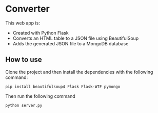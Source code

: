 # Converter

This web app is:

- Created with Python Flask
- Converts an HTML table to a JSON file using BeautifulSoup
- Adds the generated JSON file to a MongoDB database

## How to use

Clone the project and then install the dependencies with the following command:

```
pip install beautifulsoup4 Flask Flask-WTF pymongo
```

Then run the following command

```
python server.py
```
